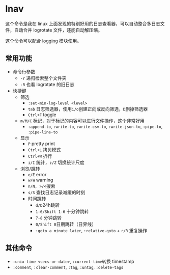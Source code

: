 # lnav

这个命令是我在 linux 上面发现的特别好用的日志查看器，可以自动整合多日志文件，自动合并 logrotate 文件，还能自动解压缩。

这个命令可以配合 [logging](../../A1-Computer_Science/Programming/Language/Python/Example/logging.md) 模块使用。

## 常用功能

- 命令行参数
  - `-r` 递归检索整个文件夹
  - `-R` 也看 logrotate 的旧日志
- 快捷键
  - 筛选
    - `:set-min-log-level <level>`
    - `tab` 日志筛选器，使用`i/o`创建正向或反向筛选，`D`删掉筛选器
    - `Ctrl+F` toggle
  - `m/M/C` 标记，对于标记的内容可以进行文件操作，这个非常好用
    - `:append-to`, `:write-to`, `:write-csv-to`, `:write-json-to`, `:pipe-to`, `:pipe-line-to`
  - 显示
    - `P` pretty print
    - `Ctrl+L` 拷贝模式
    - `Ctrl+W` 折行
    - `i/I` 统计，`z/Z` 切换统计尺度
  - 浏览/跳转
    - `e/E` error
    - `w/W` warning
    - `n/N, >/<`搜索
    - `s/S` 查找日志记录减缓的时刻
    - 时间跳转
      - `d/D`24h跳转
      - `1-6/Shift 1-6` 十分钟跳转
      - `7-8` 分钟跳转
      - `0/Shift 0`日期跳转（日界线）
      - `:goto a minute later`, `:relative-goto` + `r/R` 重复操作

## 其他命令

- `:unix-time <secs-or-date>`, `:current-time`转换 timestamp
- `:comment`, `:clear-comment`, `:tag`, `:untag`, `:delete-tags`
